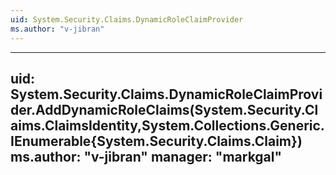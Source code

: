 ```yaml
---
uid: System.Security.Claims.DynamicRoleClaimProvider
ms.author: "v-jibran"
---
```


---
uid: System.Security.Claims.DynamicRoleClaimProvider.AddDynamicRoleClaims(System.Security.Claims.ClaimsIdentity,System.Collections.Generic.IEnumerable{System.Security.Claims.Claim})
ms.author: "v-jibran"
manager: "markgal"
---

